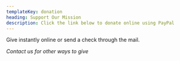 ```yaml
---
templateKey: donation
heading: Support Our Mission
description: Click the link below to donate online using PayPal
---
```

Give instantly online or send a check through the mail.

_Contact us for other ways to give_